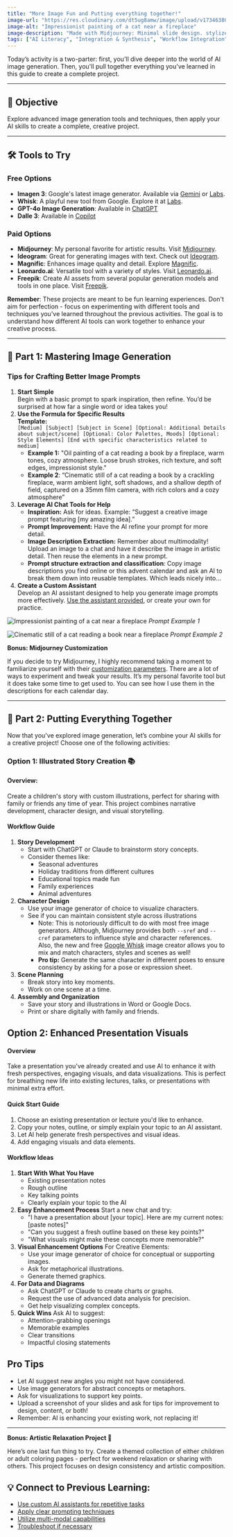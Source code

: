 ```yaml
---
title: "More Image Fun and Putting everything together!"
image-url: "https://res.cloudinary.com/dt5ug8amw/image/upload/v1734638039/AI%20Advent%202024/Impressionist_Oil_Painting_of_a_cat.jpg"
image-alt: "Impressionist painting of a cat near a fireplace"
image-description: "Made with Midjourney: Minimal slide design. stylized shapes on blank background. Maroon and gold color palette, desaturated. minimalistic --chaos 20 --ar 16:9 --style raw --sref 2907974220 --profile zn92tm6 --stylize 250"
tags: ["AI Literacy", "Integration & Synthesis", "Workflow Integration", "Practical Application"]
---
```


Today’s activity is a two-parter: first, you'll dive deeper into the world of AI image generation. Then, you'll pull together everything you've learned in this guide to create a complete project.

---

## 🎯 Objective

Explore advanced image generation tools and techniques, then apply your AI skills to create a complete, creative project.

---

## 🛠️ Tools to Try

### Free Options

* **Imagen 3**: Google's latest image generator. Available via [Gemini](https://gemini.google.com) or [Labs](https://labs.google/fx).  
* **Whisk**: A playful new tool from Google. Explore it at [Labs](https://labs.google/fx).  
* **GPT-4o Image Generation**: Available in [ChatGPT](https://chat.openai.com) 
* **Dalle 3**: Available in [Copilot](https://copilot.microsoft.com) 

### Paid Options

* **Midjourney**: My personal favorite for artistic results. Visit [Midjourney](https://midjourney.com).  
* **Ideogram**: Great for generating images with text. Check out [Ideogram](https://ideogram.ai).  
* **Magnific**: Enhances image quality and detail. Explore [Magnific](https://magnific.ai).  
* **Leonardo.ai**: Versatile tool with a variety of styles. Visit [Leonardo.ai](https://leonardo.ai).
* **Freepik**:  Create AI assets from several popular generation models and tools in one place. Visit [Freepik](freepik.com).

**Remember**: These projects are meant to be fun learning experiences. Don't aim for perfection - focus on experimenting with different tools and techniques you've learned throughout the previous activities. The goal is to understand how different AI tools can work together to enhance your creative process.

---

## 📝 Part 1: Mastering Image Generation

### Tips for Crafting Better Image Prompts

1. **Start Simple**  
   Begin with a basic prompt to spark inspiration, then refine. You’d be surprised at how far a single word or idea takes you!  
2. **Use the Formula for Specific Results**  
   **Template:**  
   `[Medium] [Subject] [Subject in Scene] [Optional: Additional Details about subject/scene] [Optional: Color Palettes, Moods] [Optional: Style Elements] [End with specific characteristics related to medium]`  
   * **Example 1:** "Oil painting of a cat reading a book by a fireplace, warm tones, cozy atmosphere. Loose brush strokes, rich texture, and soft edges, impressionist style."  
   * **Example 2**: “Cinematic still of a cat reading a book by a crackling fireplace, warm ambient light, soft shadows, and a shallow depth of field, captured on a 35mm film camera, with rich colors and a cozy atmosphere”  
3. **Leverage AI Chat Tools for Help**  
   * **Inspiration:** Ask for ideas. Example: “Suggest a creative image prompt featuring [my amazing idea].”  
   * **Prompt Improvement:** Have the AI refine your prompt for more detail.  
   * **Image Description Extraction:** Remember about multimodality\! Upload an image to a chat and have it describe the image in artistic detail. Then reuse the elements in a new prompt.  
   * **Prompt structure extraction and classification**: Copy image descriptions you find online or this advent calendar and ask an AI to break them down into reusable templates. Which leads nicely into...  
4. **Create a Custom Assistant**  
   Develop an AI assistant designed to help you generate image prompts more effectively. [Use the assistant provided](https://chatgpt.com/g/g-67648b5da53881918dc869afa640cdd8-image-prompt-assistant), or create your own for practice.

<div class="grid grid-cols-1 md:grid-cols-2 gap-4">

![Impressionist painting of a cat near a fireplace](https://res.cloudinary.com/dt5ug8amw/image/upload/v1734638039/AI%20Advent%202024/Impressionist_Oil_Painting_of_a_cat.jpg)
*Prompt Example 1*

![Cinematic still of a cat reading a book near a fireplace](https://res.cloudinary.com/dt5ug8amw/image/upload/v1734637981/AI%20Advent%202024/Cinematic_Still_of_a_Cat.jpg)
*Prompt Example 2*

</div>

**Bonus: Midjourney Customization**

If you decide to try Midjourney, I highly recommend taking a moment to familiarize yourself with their [customization parameters](https://docs.midjourney.com/docs/parameter-list). There are a lot of ways to experiment and tweak your results. It’s my personal favorite tool but it does take some time to get used to. You can see how I use them in the descriptions for each calendar day.

---

## 📝 Part 2: Putting Everything Together

Now that you've explored image generation, let’s combine your AI skills for a creative project! Choose one of the following activities:

### Option 1: Illustrated Story Creation 📚

#### Overview:

Create a children's story with custom illustrations, perfect for sharing with family or friends any time of year. This project combines narrative development, character design, and visual storytelling.

#### Workflow Guide

1. **Story Development**
    * Start with ChatGPT or Claude to brainstorm story concepts.
    * Consider themes like:
        * Seasonal adventures
        * Holiday traditions from different cultures
        * Educational topics made fun
        * Family experiences
        * Animal adventures
2. **Character Design**
    * Use your image generator of choice to visualize characters.
    * See if you can maintain consistent style across illustrations 
        * Note: This is notoriously difficult to do with most free image generators. Although, Midjourney provides both ```--sref``` and ```--cref``` parameters to influence style and character references. Also, the new and free [Google Whisk](https://labs.google/fx) image creator allows you to mix and match characters, styles and scenes as well!
        * **Pro tip:** Generate the same character in different poses to ensure consistency by asking for a pose or expression sheet.
3. **Scene Planning**
    * Break story into key moments.
    * Work on one scene at a time.
4. **Assembly and Organization**
    * Save your story and illustrations in Word or Google Docs.
    * Print or share digitally with family and friends.

## Option 2: Enhanced Presentation Visuals

#### Overview

Take a presentation you've already created and use AI to enhance it with fresh perspectives, engaging visuals, and data visualizations. This is perfect for breathing new life into existing lectures, talks, or presentations with minimal extra effort.

#### Quick Start Guide

1. Choose an existing presentation or lecture you'd like to enhance.
2. Copy your notes, outline, or simply explain your topic to an AI assistant.
3. Let AI help generate fresh perspectives and visual ideas.
4. Add engaging visuals and data elements.

#### Workflow Ideas

1. **Start With What You Have**
    * Existing presentation notes
    * Rough outline
    * Key talking points
    * Clearly explain your topic to the AI
2. **Easy Enhancement Process** Start a new chat and try:
    * "I have a presentation about [your topic]. Here are my current notes: [paste notes]"
    * "Can you suggest a fresh outline based on these key points?"
    * "What visuals might make these concepts more memorable?"
3. **Visual Enhancement Options** For Creative Elements:
    * Use your image generator of choice for conceptual or supporting images.
    * Ask for metaphorical illustrations.
    * Generate themed graphics.
4. **For Data and Diagrams**
    * Ask ChatGPT or Claude to create charts or graphs.
    * Request the use of advanced data analysis for precision.
    * Get help visualizing complex concepts.
5. **Quick Wins** Ask AI to suggest:
    * Attention-grabbing openings
    * Memorable examples
    * Clear transitions
    * Impactful closing statements

## Pro Tips

* Let AI suggest new angles you might not have considered.
* Use image generators for abstract concepts or metaphors.
* Ask for visualizations to support key points.
* Upload a screenshot of your slides and ask for tips for improvement to design, content, or both\!
* Remember: AI is enhancing your existing work, not replacing it\!

---

**Bonus: Artistic Relaxation Project 🎨**

Here’s one last fun thing to try. Create a themed collection of either children or adult coloring pages - perfect for weekend relaxation or sharing with others. This project focuses on design consistency and artistic composition.

## 💡 Connect to Previous Learning:

* [Use custom AI assistants for repetitive tasks](https://ai-foundations.netlify.app/day/Cx6GgZipFQ1niSahz0U1)
* [Apply clear prompting techniques](https://ai-foundations.netlify.app/day/lGAwq8h1mR2hxdoES4LP)    
* [Utilize multi-modal capabilities](https://ai-foundations.netlify.app/day/pzmLKDvNAeev3ADrY9W4)
* [Troubleshoot if necessary](https://ai-foundations.netlify.app/day/m9BTVBgABSRk5hHESkYq)
